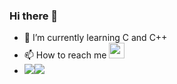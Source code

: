 ### Hi there 👋

- 🌱 I’m currently learning C and C++
- 📫 How to reach me
      <a href="https://www.linkedin.com/in/pei-yun-l-6727ba83/"> 
      <img src="https://user-images.githubusercontent.com/53002130/221343038-eeb9eece-66aa-45b9-8a07-d5d02edf49cf.png" width="25" height="25"> 
      </a>
- <a href="Annoying basil teddy bear"> 
   <img src="https://www.tamboteddies.com.au/wp-content/uploads/2020/11/6e9ba6f375a9c63a1a477ebd56be18fb711da244.jpg> 
   </a>
             
<!--
**nuyiep/nuyiep** is a ✨ _special_ ✨ repository because its `README.md` (this file) appears on your GitHub profile.

Here are some ideas to get you started:


- 👯 I’m looking to collaborate on ...
- 🤔 I’m looking for help with ...
- 💬 Ask me about ...
- 📫 How to reach me: ...
- 😄 Pronouns: ...
- ⚡ Fun fact: ...
-->

[![](https://visitcount.itsvg.in/api?id=nuyiep&label=Profile%20Views&color=10&icon=4&pretty=true)](https://visitcount.itsvg.in)
